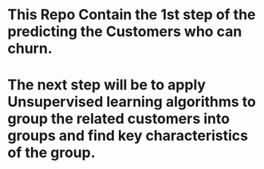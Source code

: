 # This Repo Contain the 1st step of the predicting the Customers who can churn.
# The next step will be to apply Unsupervised learning algorithms to group the related customers into groups and find key characteristics of the group.
